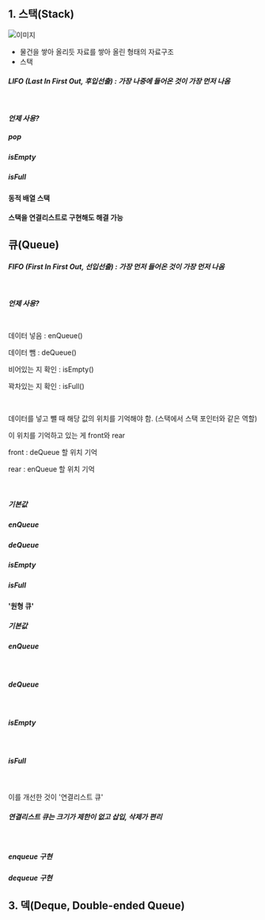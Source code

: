 ## 1. 스택(Stack)


![이미지]()
- 물건을 쌓아 올리듯 자료를 쌓아 올린 형태의 자료구조
- 스택

##### LIFO (Last In First Out, 후입선출) : 가장 나중에 들어온 것이 가장 먼저 나옴

<br>

***언제 사용?***


##### pop


##### isEmpty



##### isFull

#### 동적 배열 스택


#### 스택을 연결리스트로 구현해도 해결 가능



## 큐(Queue)


##### FIFO (First In First Out, 선입선출) : 가장 먼저 들어온 것이 가장 먼저 나옴

<br>

***언제 사용?***


<br>

데이터 넣음 : enQueue()

데이터 뺌 : deQueue()

비어있는 지 확인 : isEmpty()

꽉차있는 지 확인 : isFull()

<br>

데이터를 넣고 뺄 때 해당 값의 위치를 기억해야 함. (스택에서 스택 포인터와 같은 역할)

이 위치를 기억하고 있는 게 front와 rear

front : deQueue 할 위치 기억

rear : enQueue 할 위치 기억

<br>

##### 기본값

##### enQueue


##### deQueue


#####  isEmpty

##### isFull




**'원형 큐'**


##### 기본값


##### enQueue

<br>


##### deQueue


<br>

#####  isEmpty

<br>

##### isFull




<br>

이를 개선한 것이 '연결리스트 큐'

##### 연결리스트 큐는 크기가 제한이 없고 삽입, 삭제가 편리

<br>

##### enqueue 구현


##### dequeue 구현



## 3. 덱(Deque, Double-ended Queue)
